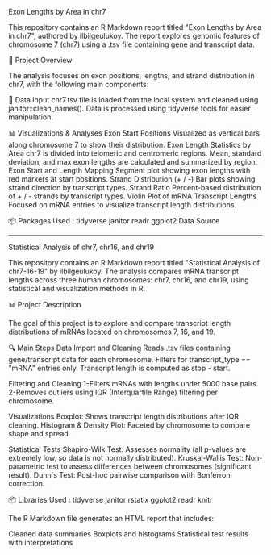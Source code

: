 Exon Lengths by Area in chr7

This repository contains an R Markdown report titled "Exon Lengths by Area in chr7", authored by ilbilgeulukoy. The report explores genomic features of chromosome 7 (chr7) using a .tsv file containing gene and transcript data.

🔬 Project Overview

The analysis focuses on exon positions, lengths, and strand distribution in chr7, with the following main components:

📁 Data Input
chr7.tsv file is loaded from the local system and cleaned using janitor::clean_names().
Data is processed using tidyverse tools for easier manipulation.

📊 Visualizations & Analyses
Exon Start Positions
Visualized as vertical bars along chromosome 7 to show their distribution.
Exon Length Statistics by Area
chr7 is divided into telomeric and centromeric regions.
Mean, standard deviation, and max exon lengths are calculated and summarized by region.
Exon Start and Length Mapping
Segment plot showing exon lengths with red markers at start positions.
Strand Distribution (+ / -)
Bar plots showing strand direction by transcript types.
Strand Ratio
Percent-based distribution of + / - strands by transcript types.
Violin Plot of mRNA Transcript Lengths
Focused on mRNA entries to visualize transcript length distributions.

📦 Packages Used :
tidyverse
janitor
readr
ggplot2
Data Source

-----------

Statistical Analysis of chr7, chr16, and chr19

This repository contains an R Markdown report titled "Statistical Analysis of chr7-16-19" by ilbilgeulukoy. The analysis compares mRNA transcript lengths across three human chromosomes: chr7, chr16, and chr19, using statistical and visualization methods in R.

📊 Project Description

The goal of this project is to explore and compare transcript length distributions of mRNAs located on chromosomes 7, 16, and 19.

🔍 Main Steps
Data Import and Cleaning
Reads .tsv files containing gene/transcript data for each chromosome.
Filters for transcript_type == "mRNA" entries only.
Transcript length is computed as stop - start.

Filtering and Cleaning
1-Filters mRNAs with lengths under 5000 base pairs.
2-Removes outliers using IQR (Interquartile Range) filtering per chromosome.

Visualizations
Boxplot: Shows transcript length distributions after IQR cleaning.
Histogram & Density Plot: Faceted by chromosome to compare shape and spread.

Statistical Tests
Shapiro-Wilk Test: Assesses normality (all p-values are extremely low, so data is not normally distributed).
Kruskal-Wallis Test: Non-parametric test to assess differences between chromosomes (significant result).
Dunn's Test: Post-hoc pairwise comparison with Bonferroni correction.


📦 Libraries Used :
tidyverse
janitor
rstatix
ggplot2
readr
knitr

The R Markdown file generates an HTML report that includes:

Cleaned data summaries
Boxplots and histograms
Statistical test results with interpretations

